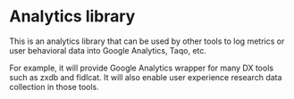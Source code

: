 # Analytics library

This is an analytics library that can be used by other tools to log metrics or
user behavioral data into Google Analytics, Taqo, etc.

For example, it will provide Google Analytics wrapper for many DX tools such as
zxdb and fidlcat. It will also enable user experience research data collection
in those tools.

